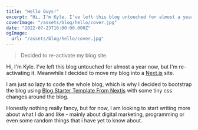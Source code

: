 ```yaml
---
title: "Hello Guys!"
excerpt: "Hi, I'm Kyle. I've left this blog untouched for almost a year now, but I'm re-activating it. Meanwhile I decided to move my blog into a Next.js site."
coverImage: "/assets/blog/hello/cover.jpg"
date: "2022-07-23T16:00:00.000Z"
ogImage:
  url: "/assets/blog/hello/cover.jpg"
---
```


> Decided to re-activate my blog site.

Hi, I'm Kyle. I've left this blog untouched for almost a year now, but I'm re-activating it. Meanwhile I decided to move my blog into a [Next.js](https://nextjs.org/) site.

I am just so lazy to code the whole blog, which is why I decided to bootstrap the blog using [Blog Starter Template From Nextjs](https://github.com/vercel/next.js/tree/canary/examples/blog-starter) with some tiny css changes around the blog.

Honestly nothing really fancy, but for now, I am looking to start writing more about what I do and like - mainly about digital marketing, programming or even some random things that i have yet to know about.
